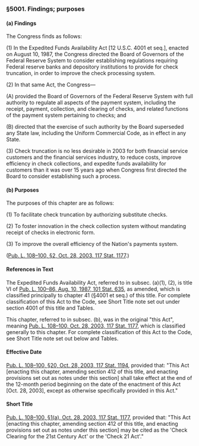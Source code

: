 ### §5001. Findings; purposes ###

[]()

#### (a) Findings ####

The Congress finds as follows:

[]()

(1) In the Expedited Funds Availability Act [12 U.S.C. 4001 et seq.], enacted on August 10, 1987, the Congress directed the Board of Governors of the Federal Reserve System to consider establishing regulations requiring Federal reserve banks and depository institutions to provide for check truncation, in order to improve the check processing system.

[]()

(2) In that same Act, the Congress—

[]()

(A) provided the Board of Governors of the Federal Reserve System with full authority to regulate all aspects of the payment system, including the receipt, payment, collection, and clearing of checks, and related functions of the payment system pertaining to checks; and

[]()

(B) directed that the exercise of such authority by the Board superseded any State law, including the Uniform Commercial Code, as in effect in any State.

[]()

(3) Check truncation is no less desirable in 2003 for both financial service customers and the financial services industry, to reduce costs, improve efficiency in check collections, and expedite funds availability for customers than it was over 15 years ago when Congress first directed the Board to consider establishing such a process.

[]()

#### (b) Purposes ####

The purposes of this chapter are as follows:

[]()

(1) To facilitate check truncation by authorizing substitute checks.

[]()

(2) To foster innovation in the check collection system without mandating receipt of checks in electronic form.

[]()

(3) To improve the overall efficiency of the Nation's payments system.

([Pub. L. 108–100, §2, Oct. 28, 2003, 117 Stat. 1177](/statviewer.htm?volume=117&page=1177).)

#### References in Text ####

The Expedited Funds Availability Act, referred to in subsec. (a)(1), (2), is title VI of [Pub. L. 100–86, Aug. 10, 1987, 101 Stat. 635](/statviewer.htm?volume=101&page=635), as amended, which is classified principally to chapter 41 (§4001 et seq.) of this title. For complete classification of this Act to the Code, see Short Title note set out under section 4001 of this title and Tables.

This chapter, referred to in subsec. (b), was in the original "this Act", meaning [Pub. L. 108–100, Oct. 28, 2003, 117 Stat. 1177](/statviewer.htm?volume=117&page=1177), which is classified generally to this chapter. For complete classification of this Act to the Code, see Short Title note set out below and Tables.

#### Effective Date ####

[Pub. L. 108–100, §20, Oct. 28, 2003, 117 Stat. 1194](/statviewer.htm?volume=117&page=1194), provided that: "This Act [enacting this chapter, amending section 412 of this title, and enacting provisions set out as notes under this section] shall take effect at the end of the 12-month period beginning on the date of the enactment of this Act [Oct. 28, 2003], except as otherwise specifically provided in this Act."

#### Short Title ####

[Pub. L. 108–100, §1(a), Oct. 28, 2003, 117 Stat. 1177](/statviewer.htm?volume=117&page=1177), provided that: "This Act [enacting this chapter, amending section 412 of this title, and enacting provisions set out as notes under this section] may be cited as the 'Check Clearing for the 21st Century Act' or the 'Check 21 Act'."